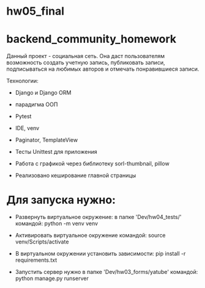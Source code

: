 # hw05_final
# backend_community_homework
Данный проект - социальная сеть. Она даст пользователям возможность создать учетную запись, публиковать записи, подписываться на любимых авторов и отмечать понравившиеся записи. 

 

Технологии:  

- Django и Django ORM 

- парадигма ООП 

- Pytest 

- IDE, venv 

- Paginator, TemplateView

- Тесты Unittest для приложения

- Работа с графикой через библиотеку sorl-thumbnail, pillow

- Реализовано кеширование главной страницы
 

# Для запуска нужно: 

- Развернуть виртуальное окружение: в папке 'Dev/hw04_tests/' командой: python -m venv venv 

- Активировать виртуальное окружение командой: source venv/Scripts/activate 

- В виртуальном окружении установить зависимости: pip install -r requirements.txt 

- Запустить сервер нужно в папке 'Dev/hw03_forms/yatube' командой: python manage.py runserver 
